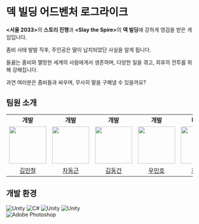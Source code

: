 # 덱 빌딩 어드벤처 로그라이크
<b>\<서울 2033></b>의 <b>스토리 진행</b>과 <b>\<Slay the Spire></b>의 <b>덱 빌딩</b>에 강하게 영감을 받은 게임입니다.

좀비 사태 발발 직후, 주인공은 딸이 납치되었단 사실을 알게 됩니다.

들끓는 좀비와 멸망한 세계의 사람에게서 생존하며, 다양한 일을 겪고, 최후의 전투를 위해 강해집니다.

과연 여러분은 좀비들과 싸우며, 무사히 딸을 구해낼 수 있을까요?

## 팀원 소개

<table>
  <tr>
    <td align="center"><b>개발</b></td>
    <td align="center"><b>개발</b></td>
    <td align="center"><b>개발</b></td>
    <td align="center"><b>개발</b></td>
    <td align="center"><b>디자인</b></td>
  </tr>
  <tr>
    <td align="center"><a href="https://github.com/miniron-v"><img src="https://avatars.githubusercontent.com/u/61517039?v=4" width="100px;" alt=""/>
    <td align="center"><a href="https://github.com/Kkumteulyi"><img src="https://avatars.githubusercontent.com/u/127104912?v=4" width="100px;" alt=""/>
    <td align="center"><a href="https://github.com/ThisIsTAEWON"><img src="https://avatars.githubusercontent.com/u/125544913?v=4" width="100px;" alt=""/>
    <td align="center"><a href="https://github.com/WooMH"><img src="https://avatars.githubusercontent.com/u/160306680?v=4" width="100px;" alt=""/>
    <td align="center"><a href="https://github.com/tpdud1212"><img src="https://avatars.githubusercontent.com/u/165008035?v=4" width="100px;" alt=""/>
  </tr>
    <tr>
    <td align="center"><a href="https://github.com/miniron-v" title="Code">김민철</a></td>
    <td align="center"><a href="https://github.com/Kkumteulyi" title="Code">차동근</a></td>
    <td align="center"><a href="https://github.com/ThisIsTAEWON" title="Code">김동건</a></td>
    <td align="center"><a href="https://github.com/WooMH" title="Code">우민호</a></td>
    <td align="center"><a href="https://github.com/tpdud1212" title="Code">최세영</a></td>
  </tr>
</table>
      
## 개발 환경
<div>
  <img alt="Unity" src ="https://img.shields.io/badge/Unity-0?&style=flat-square&logo=unity&logoColor=white&color=000000"/>
  <img alt="C#" src ="https://img.shields.io/badge/C_Sharp-0?&style=flat-square&logo=csharp&logoColor=white&color=512BD4"/>
  <img alt="Unity" src ="https://img.shields.io/badge/Visual_Studio-0?&style=flat-square&logo=visualstudio&logoColor=white&color=5C2D91"/>
  <img alt="Unity" src ="https://img.shields.io/badge/Visual_Studio_Code-0?&style=flat-square&logo=visualstudiocode&logoColor=white&color=007ACC"/>
  <br>
  <img alt="Adobe Photoshop" src ="https://img.shields.io/badge/Adobe_Photoshop-0?&style=flat-square&logo=adobephotoshop&logoColor=white&color=31A8FF"/>
  
</div>
